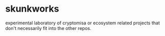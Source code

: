 # skunkworks

experimental laboratory of cryptomisa or ecosystem related projects that don't necessarily fit into the other repos.

<img src='https://ga-beacon.appspot.com/UA-102304388-1/gitcoinco/skunkworks' style='width:1px; height:1px;' >
